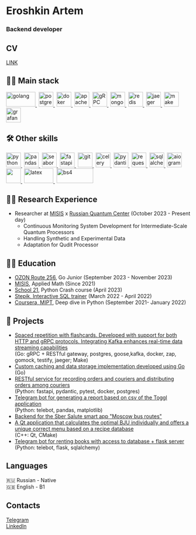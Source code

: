# Eroshkin Artem

### Backend developer

## CV
[LINK]()

## 👨‍💻 Main stack
<p>
  <a href="https://go.dev/" target="_blank" style="margin-right: 5px;" style="margin-right: 5px;"> 
    <img src="https://upload.wikimedia.org/wikipedia/commons/thumb/0/05/Go_Logo_Blue.svg/429px-Go_Logo_Blue.svg.png" alt="golang" width="80" height="40"/>
  </a>
  
  <a href="https://www.postgresql.org/" target="_blank" style="margin-right: 5px;"> 
    <img src="https://upload.wikimedia.org/wikipedia/commons/thumb/2/29/Postgresql_elephant.svg/240px-Postgresql_elephant.svg.png" alt="postgreSQL" width="40" height="40"/>
  </a>

  <a href="https://www.docker.com/" target="_blank" style="margin-right: 5px;"> 
    <img src="https://images.crunchbase.com/image/upload/c_lpad,f_auto,q_auto:eco,dpr_1/ywjqppks5ffcnbfjuttq" alt="doker" width="40" height="40"/>
  </a>

  <a href="https://kafka.apache.org/" target="_blank" style="margin-right: 5px;"> 
    <img src="https://upload.wikimedia.org/wikipedia/commons/thumb/0/05/Apache_kafka.svg/128px-Apache_kafka.svg.png" alt="apache kafka" width="40" height="40"/>
  </a>

  <a href="https://grpc.io/" target="_blank" style="margin-right: 5px;"> 
    <img src="https://grpc.io/img/logos/grpc-icon-color.png" alt="gRPC" width="40" height="40"/>
  </a>

  <a href="https://www.mongodb.com/" target="_blank" style="margin-right: 5px;"> 
    <img src="https://cdn.icon-icons.com/icons2/2415/PNG/512/mongodb_original_wordmark_logo_icon_146425.png" alt="mongodb" width="40" height="40"/>
  </a>

  <a href="https://redis.io/" target="_blank" style="margin-right: 5px;"> 
    <img src="https://cdn4.iconfinder.com/data/icons/redis-2/1451/Untitled-2-512.png" alt="redis" width="40" height="40"/>
  </a>

  <a href="https://www.jaegertracing.io/" target="_blank" style="margin-right: 5px;"> 
    <img src="https://cdn2.opsmatters.com/sites/default/files/logos/jaegertracing-thumb.png" alt="jaeger" width="40" height="40"/>
  </a>

  <a href="https://www.gnu.org/software/make/" target="_blank" style="margin-right: 5px;"> 
    <img src="https://static-00.iconduck.com/assets.00/makefile-icon-512x458-35p63115.png" alt="make" width="40" height="40"/>
  </a>

  <a href="https://grafana.com/" target="_blank" style="margin-right: 5px;"> 
    <img src="https://upload.wikimedia.org/wikipedia/commons/thumb/a/a1/Grafana_logo.svg/240px-Grafana_logo.svg.png" alt="grafana" width="40" height="40"/>
  </a>
</p>

## 🛠 Other skills
<p>
  <a href="https://www.python.org" target="_blank" style="margin-right: 5px;"> 
    <img src="https://upload.wikimedia.org/wikipedia/commons/thumb/c/c3/Python-logo-notext.svg/1869px-Python-logo-notext.svg.png" alt="python" width="40" height="40"/>
  </a>
  
  <a href="https://pandas.pydata.org" target="_blank" style="margin-right: 5px;"> 
    <img src="https://encrypted-tbn0.gstatic.com/images?q=tbn:ANd9GcT01Ctpf3nRjz7b9l-om2h2llNA0jL4d_MVtXXXHVF5mWIn5nyMXLgzYscFGZdbhf_LN8M&usqp=CAU" alt="pandas" width="40" height="40"/>
  </a>

  <a href="https://seaborn.pydata.org" target="_blank" style="margin-right: 5px;"> 
    <img src="https://seaborn.pydata.org/_images/logo-mark-lightbg.svg" alt="seaborn" width="40" height="40"/>
  </a>

  <a href="https://fastapi.tiangolo.com/" target="_blank" style="margin-right: 5px;"> 
    <img src="https://cdn.try.direct/files/8400033b-cf2e-4fc4-ac91-45cadee082ed.svg" alt="fastapi" width="40" height="40"/>
  </a>

  <a href="https://git-scm.com/doc" target="_blank" style="margin-right: 5px;"> 
    <img src="https://git-scm.com/images/logos/logomark-orange@2x.png" alt="git" width="40" height="40"/>
  </a>

  <a href="https://docs.celeryq.dev/en/stable/" target="_blank" style="margin-right: 5px;"> 
    <img src="https://upload.wikimedia.org/wikipedia/commons/1/19/Celery_logo.png" alt="celery" width="40" height="40"/>
  </a>

  <a href="https://docs.pydantic.dev/latest/" target="_blank" style="margin-right: 5px;"> 
    <img src="https://avatars.githubusercontent.com/u/110818415?s=200&v=4" alt="pydantic" width="40" height="40"/>
  </a>

  <a href="https://requests.readthedocs.io/en/latest/" target="_blank" style="margin-right: 5px;"> 
    <img src="https://requests.readthedocs.io/en/latest/_static/requests-sidebar.png" alt="requests" width="40" height="40"/>
  </a>

  <a href="https://www.sqlalchemy.org/" target="_blank" style="margin-right: 5px;"> 
    <img src="https://upload.wikimedia.org/wikipedia/commons/thumb/d/d7/SQLAlchemy.svg/240px-SQLAlchemy.svg.png" alt="sqlalchemy" width="40" height="40"/>
  </a>

  <a href="https://docs.aiogram.dev/en/latest/" target="_blank" style="margin-right: 5px;"> 
    <img src="https://avatars.githubusercontent.com/u/33784865?s=200&v=4" alt="aiogram" width="40" height="40"/>
  </a>

  <a href="https://www.selenium.dev/" target="_blank" style="margin-right: 5px;"> 
    <img src="https://camo.githubusercontent.com/4b95df4d6ca7a01afc25d27159804dc5a7d0df41d8131aaf50c9f84847dfda21/68747470733a2f2f73656c656e69756d2e6465762f696d616765732f73656c656e69756d5f6c6f676f5f7371756172655f677265656e2e706e67" width="40" height="40"/>
  </a>

  <a href="https://www.latex-project.org/" target="_blank" style="margin-right: 5px;"> 
    <img src="https://upload.wikimedia.org/wikipedia/commons/9/92/LaTeX_logo.svg" alt="latex" width="80" height="40"/>
  </a>

  <a href="https://beautiful-soup-4.readthedocs.io/en/latest/" target="_blank" style="margin-right: 5px;"> 
    <img src="https://funthon.files.wordpress.com/2017/05/bs.png?w=772" alt="bs4" width="100" height="40"/>
  </a>
</p>

## 👨‍🔬 Research Experience
- Researcher at [MISIS](https://misis.ru/) x [Russian Quantum Center](https://www.rqc.ru/) (October 2023 - Present day)
    - Continuous Monitoring System Development for Intermediate-Scale Quantum Processors
    - Handling Synthetic and Experimental Data
    - Adaptation for Qudit Processor

## 👨‍🎓 Education
- [OZON Route 256](https://route256.ozon.ru/), Go Junior (September 2023 - November 2023)
- [MISIS](https://misis.ru/), Applied Math (Since 2021)
- [School 21](https://21-school.ru/), Python Crash course (April 2023)
- [Stepik, Interactive SQL trainer](https://stepik.org/course/63054/promo) (March 2022 - April 2022)
- [Coursera, MIPT](https://www.coursera.org/), Deep dive in Python (September 2021- January 2022)

## 🐶 Projects
- [Spaced repetition with flashcards. Developed with support for both HTTP and gRPC protocols. Integrating Kafka enhances real-time data streaming capabilities](https://github.com/shhesterka04/flash-card-manager) <br>
(Go: gRPC + RESTful gateway, postgres, goose,kafka, docker, zap, gomock, testify, jaeger; Make)
- [Custom caching and data storage implementation developed using Go](https://github.com/shhesterka04/own-database-cache) <br> (Go)
- [RESTful service for recording orders and couriers and distributing orders among couriers](https://github.com/shhesterka04/restapi_delivery) <br> (Python: fastapi, pydantic, pytest, docker, postgres)
- [Telegram bot for generating a report based on csv of the Toggl application](https://github.com/shhesterka04/review_helper) <br> (Python: telebot, pandas, matplotlib)
- [Backend for the Sber Salute smart app "Moscow bus routes"](https://github.com/shhesterka04/mostrans-salute)
- [A Qt application that calculates the optimal BJU individually and offers a unique correct menu based on a recipe database](https://github.com/shhesterka04/food-manager) <br> (C++: Qt, CMake)
- [Telegram bot for renting books with access to database + flask server](https://github.com/shhesterka04/book-booking) <br> (Python: telebot, flask, sqlalchemy)

## Languages
🇷🇺 Russian - Native <br>
🇬🇧 English - B1 <br>

## Contacts
[Telegram](https://t.me/rt44m) <br>
[LinkedIn](https://www.linkedin.com/in/eroshkin-artyom/) <br>

